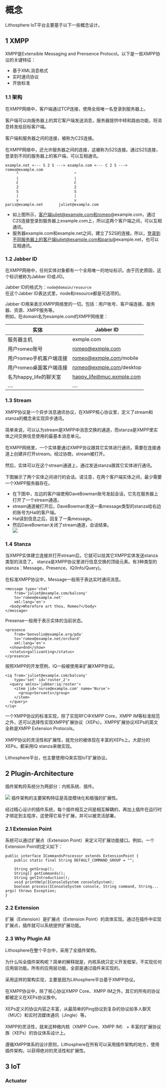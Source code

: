 # 概念
Lithosphere IoT平台主要基于以下一些概念设计。
## 1 XMPP
XMPP是Extensible Messaging and Prensence Protocol。以下是一些XMPP协议的关键特征：
* 基于XML消息格式
* 实时通讯协议
* 开放标准

### 1.1 架构
在XMPP网络中，客户端通过TCP连接，使用全局唯一名登录到服务器上。<br><br>
客户端可以向服务器上的其它客户端发送消息，服务器提供中转和路由功能，将消息转发给目标客户端。<br><br>
客户端和服务器之间的连接，被称为C2S连接。<br><br>
在XMPP网络中，还允许服务器之间的连接，这被称为S2S连接。通过S2S连接，登录到不同的服务器上的客户端，可以互相通讯。<br>
```
example.net <--- S 2 S ---> example.com <--- C 2 S ---> romeo@example.com
     ^                         ^
     |                         |
     C                         C
     2                         2
     S                         S
     |                         |
     v                         v
paris@example.net       juliet@example.com
```
* 如上图所示，客户端juliet@example.com和romeo@example.com，通过C2S连接登录到服务器上example.com上，所以这两个客户端之间，可以互相通讯。
* 服务器example.com和example.net之间，建立了S2S的连接。所以，登录到不同服务器上的客户端juliet@example.com和paris@example.net，也可以互相通讯。
### 1.2 Jabber ID
在XMPP网络中，任何实体对象都有一个全局唯一的地址标识。由于历史原因，这个标识被称为Jabber ID或JID。<br>

Jabber ID的格式为：`node@domain/resource`  <br>
在这个Jabber ID表达式里，node和resource都是可选项的。

Jabber ID用来表示XMPP网络里的一切。包括：用户账号、客户端连接、服务器、资源、XMPP服务等。<br>
例如，在domain名为example.com的XMPP网络里：<br>

| 实体        | Jabber ID |
| --------- | ---------- |
| 服务器主机     | exmple.com |
| 用户romeo账号 | romeo@exmple.com |
| 用户romeo手机客户端连接 | romeo@exmple.com/mobile |
| 用户romeo桌面客户端连接 | romeo@exmple.com/desktop |
| 名为happy_life的聊天室 | happy_life@muc.exmple.com |
| .... | .... |

### 1.3 Stream
XMPP协议是一个异步消息通讯协议，在XMPP核心协议里，定义了stream和stanza的概念来实现异步通讯。<br><br>
简单来说，可以认为stream是XMPP中消息交换的通道，而stanza是XMPP里实体之间交换信息使用的最基本消息单元。<br><br>
在XMPP网络里，一个实体要通过XMPP协议跟其它实体进行通讯，需要在连接通道上创建并打开stream。经过协商，stream被打开。<br><br>
然后，实体可以在这个stream通道上，通过发送stanza跟其它实体进行通讯。<br><br>
下图展示了两个实体之间进行的会话。请注意，在两个客户端实体之间，最少需要一个XMPP服务器存在。<br>
* 在下图中，左边的客户端使用DaveBowman账号发起会话，它先在服务器上打开了一个stream通道。
* stream通道被打开后，DaveBowman发送一条message类型的stanza给右边的账号为Hal的客户端。
* Hal读到信息之后，回复了一条message。
* 然后DaveBowman关闭了stream通道，会话结束。<br>
![](https://github.com/TheFirstLineOfCode/Lithosphere/blob/main/stream_and_stanza.png)
### 1.4 Stanza
当XMPP实体建立连接并打开stream后，它就可以给其它XMPP实体发送stanza类型的消息了。
stanza是XMPP协议里进行信息交换的顶级元素。有3种类型的stanza：Message，Presence，IQ(Info/Query)。<br><br>
在标准XMPP协议中，Message一般用于表达实时通讯消息。
```
<message type='chat'
    from='juliet@example.com/balcony'
    to='romeo@example.net'
    xml:lang='en'>
  <body>Wherefore art thou, Romeo?</body>
</message>
```
Presense一般用于表示实体的当前状态。
```
<presence
    from='benvolio@example.org/pda'
    to='romeo@example.net/orchard'
    xml:lang='en'>
  <show>dnd</show>
  <status>gallivanting</status>
</presence>
```
按照XMPP的开发惯例，IQ一般被使用来扩展XMPP协议。
```
<iq from='juliet@example.com/balcony'
    type='set' id='roster_2'>
  <query xmlns='jabber:iq:roster'>
    <item jid='nurse@example.com' name='Nurse'>
      <group>Servants</group>
    </item>
  </query>
</iq>
```
一个XMPP协议的标准实现，除了实现RFC中XMPP Core，XMPP IM等标准规范之外，还可以选择性实现XMPP扩展协议（XEPs）。XMPP扩展协议XEPs的英文全称是XMPP Extension Protocols。<br><br>
XMPP协议的灵活性和扩展性，就充分的被体现在丰富的XEPs上。大部分的XEPs，都采用IQ stanza来做实现。<br><br>
Lithosphere平台，也主要使用IQ来实现IoT扩展协议。

## 2 Plugin-Architecture
插件架构将系统分为两部分：内核系统、插件。<br><br>
![](https://github.com/TheFirstLineOfCode/Lithosphere/blob/main/plugin_architecture.png)
插件架构的主要架构特征是高度模块化和极强的扩展性。<br><br>
经过精心设计的插件系统，每个插件相互之间是相互解耦的，再加上插件在运行时才绑定到主程序，这使得它易于扩展，并可以被灵活部署。
### 2.1 Extension Point
系统可以通过扩展点（Extension Point）来定义可扩展功能接口。例如，一个Extension Point的定义如下：
```
public interface ICommandsProcessor extends ExtensionPoint {
	public static final String DEFAULT_COMMAND_GROUP = "";
	
	String getGroup();
	String[] getCommands();
	String getIntroduction();
	void printHelp(IConsoleSystem consoleSystem);
	boolean process(IConsoleSystem console, String command, String... args) throws Exception;
}

```
### 2.2 Extension
扩展（Extension）是扩展点（Extension Point）的具体实现。通过在插件中实现扩展点，插件就可以系统提供扩展功能。
### 2.3 Why Plugin All
Lithosphere在整个平台中，采用了全插件架构。<br><br>
为什么叫全插件架构呢？简单的解释就是，内核系统只定义开发框架，不实现任何应用层功能。所有的应用层功能，全部是通过插件来实现的。<br><br>
采用这样的架构实现，主要是因为Lithosphere平台基于XMPP协议。<br><br>
在XMPP协议中，除了核心协议XMPP Core、XMPP IM之外，其它的所有的协议都被定义在XEPs协议族中。<br><br>
XEPs定义的协议内容之丰富，从最简单的Ping协议到复杂的协议如多人聊天（MUC）和实时流媒体通讯（Jingle）等。 <br><br>
XMPP的灵活性，就来这种微内核（XMPP Core、XMPP IM） + 丰富的扩展协议族（XEPs）的协议体系设计上。<br><br>
遵循XMPP体系的设计原则，Lithosphere在所有可以采用插件架构的地方，使用插件架构，以获得绝对的灵活性和扩展性。

## 3 IoT


### Actuator


